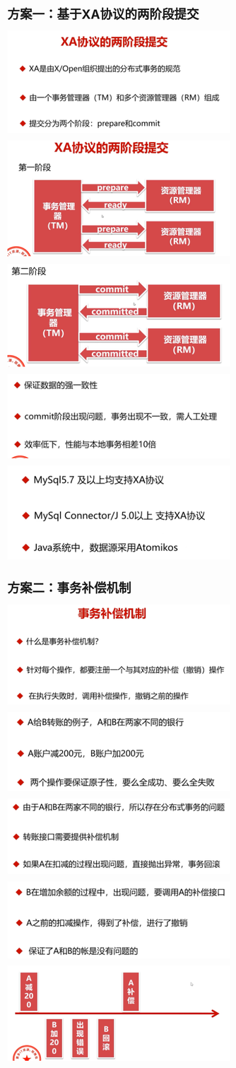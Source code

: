 # 方案一：基于XA协议的两阶段提交

![](img\54.png)

![](img\55.png)



![](img\56.png)

![](img\57.png)



![](img\58.png)

# 方案二：事务补偿机制

![](img\59.png)

![](img\60.png)

![](img\61.png)

![](img\62.png)

![](img\63.png)
